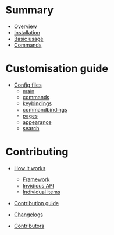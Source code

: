 # Summary

- [Overview](README.md)
- [Installation](installation.md)
- [Basic usage](basic_usage.md)
- [Commands](commands.md)

# Customisation guide

- [Config files](config/README.md)
	- [main](config/main.md)
	- [commands](config/commands.md)
	- [keybindings](config/keybindings.md)
	- [commandbindings](config/commandbindings.md)
	- [pages](config/pages.md)
	- [appearance](config/appearance.md)
	- [search](config/search.md)

# Contributing

- [How it works](how_it_works.md)
	- [Framework](framework.md)
	- [Invidious API]()
	- [Individual items]()

- [Contribution guide]()

- [Changelogs](changelogs.md)
- [Contributors](contributors.md)
